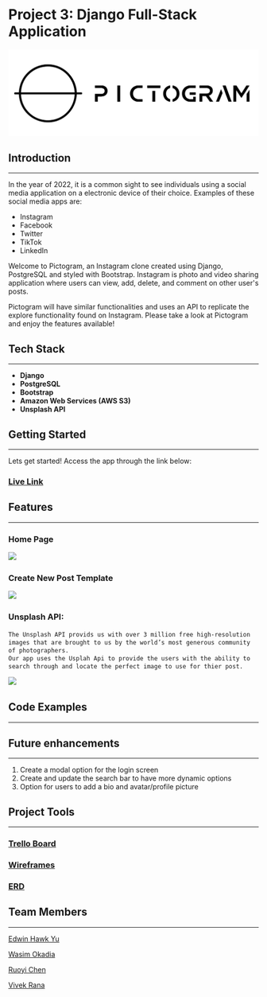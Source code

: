 # Project 3: Django Full-Stack Application
![Banner](main_app/static/img/logo-2.png)
<br>

## Introduction
---
In the year of 2022, it is a common sight to see individuals using a social media application on a electronic device of their choice. Examples of these social media apps are:

- Instagram
- Facebook
- Twitter
- TikTok
- LinkedIn

Welcome to Pictogram, an Instagram clone created using Django, PostgreSQL and styled with Bootstrap. Instagram is photo and video sharing application where users can view, add, delete, and comment on other user's posts.

Pictogram will have similar functionalities and uses an API to replicate the explore functionality found on Instagram. Please take a look at Pictogram and enjoy the features available!
<br>

## Tech Stack
---
- <b>Django</b>
- <b>PostgreSQL</b>
- <b>Bootstrap</b>
- <b>Amazon Web Services (AWS S3)</b>
- <b>Unsplash API</b>

## Getting Started
---
Lets get started!
Access the app through the link below:
### [Live Link](https://pictogram-webapp.herokuapp.com/)

## Features
---

### Home Page
<img src='https://imgur.com/Shnayjs.png'>

### Create New Post Template
<img src='https://imgur.com/Zvr3NdE.png'>

### Unsplash API:

    The Unsplash API provids us with over 3 million free high-resolution images that are brought to us by the world’s most generous community of photographers.
    Our app uses the Usplah Api to provide the users with the ability to search through and locate the perfect image to use for thier post.
<img src='https://i.imgur.com/mhy1mdv.png'>

## Code Examples
---

## Future enhancements
---
1. Create a modal option for the login screen
2. Create and update the search bar to have more dynamic options
3. Option for users to add a bio and avatar/profile picture

## Project Tools
---
### [Trello Board](https://trello.com/b/G8PbOsoL/sei-project-3)
### [Wireframes](https://www.figma.com/file/fnicF6E5dx9rpEh1OykUjT/Pictogram?node-id=0%3A1)
### [ERD](https://app.genmymodel.com/api/repository/lc9900/Instagram)

## Team Members
---
[Edwin Hawk Yu](https://github.com/EdwinHawkYu)

[Wasim Okadia](https://github.com/Wasimoak)

[Ruoyi Chen](https://github.com/xtal00)

[Vivek Rana](https://github.com/vivekrana0)